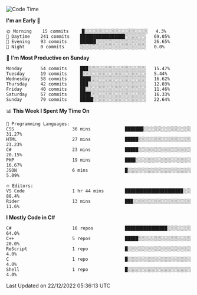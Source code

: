 <!--START_SECTION:waka-->
![Code Time](http://img.shields.io/badge/Code%20Time-886%20hrs%2044%20mins-blue)

**I'm an Early 🐤** 

```text
🌞 Morning    15 commits     █░░░░░░░░░░░░░░░░░░░░░░░░   4.3% 
🌆 Daytime    241 commits    █████████████████░░░░░░░░   69.05% 
🌃 Evening    93 commits     ██████░░░░░░░░░░░░░░░░░░░   26.65% 
🌙 Night      0 commits      ░░░░░░░░░░░░░░░░░░░░░░░░░   0.0%

```
📅 **I'm Most Productive on Sunday** 

```text
Monday       54 commits     ███░░░░░░░░░░░░░░░░░░░░░░   15.47% 
Tuesday      19 commits     █░░░░░░░░░░░░░░░░░░░░░░░░   5.44% 
Wednesday    58 commits     ████░░░░░░░░░░░░░░░░░░░░░   16.62% 
Thursday     42 commits     ███░░░░░░░░░░░░░░░░░░░░░░   12.03% 
Friday       40 commits     ██░░░░░░░░░░░░░░░░░░░░░░░   11.46% 
Saturday     57 commits     ████░░░░░░░░░░░░░░░░░░░░░   16.33% 
Sunday       79 commits     █████░░░░░░░░░░░░░░░░░░░░   22.64%

```


📊 **This Week I Spent My Time On** 

```text
💬 Programming Languages: 
CSS                      36 mins             ███████░░░░░░░░░░░░░░░░░░   31.27% 
HTML                     27 mins             █████░░░░░░░░░░░░░░░░░░░░   23.23% 
C#                       23 mins             █████░░░░░░░░░░░░░░░░░░░░   20.15% 
PHP                      19 mins             ████░░░░░░░░░░░░░░░░░░░░░   16.67% 
JSON                     6 mins              █░░░░░░░░░░░░░░░░░░░░░░░░   5.09%

🔥 Editors: 
VS Code                  1 hr 44 mins        ██████████████████████░░░   88.4% 
Rider                    13 mins             ███░░░░░░░░░░░░░░░░░░░░░░   11.6%

```

**I Mostly Code in C#** 

```text
C#                       16 repos            ████████████████░░░░░░░░░   64.0% 
C++                      5 repos             █████░░░░░░░░░░░░░░░░░░░░   20.0% 
ReScript                 1 repo              █░░░░░░░░░░░░░░░░░░░░░░░░   4.0% 
C                        1 repo              █░░░░░░░░░░░░░░░░░░░░░░░░   4.0% 
Shell                    1 repo              █░░░░░░░░░░░░░░░░░░░░░░░░   4.0%

```



 Last Updated on 22/12/2022 05:36:13 UTC
<!--END_SECTION:waka-->
